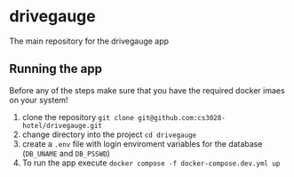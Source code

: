 # drivegauge
The main repository for the drivegauge app


## Running the app
Before any of the steps make sure that you have the required docker imaes on your system!
1. clone the repository `git clone git@github.com:cs3028-hotel/drivegauge.git`
2. change directory into the project `cd drivegauge`
3. create a `.env` file with login enviroment variables for the database (`DB_UNAME` and `DB_PSSWD`)
4. To run the app execute `docker compose -f docker-compose.dev.yml up`
